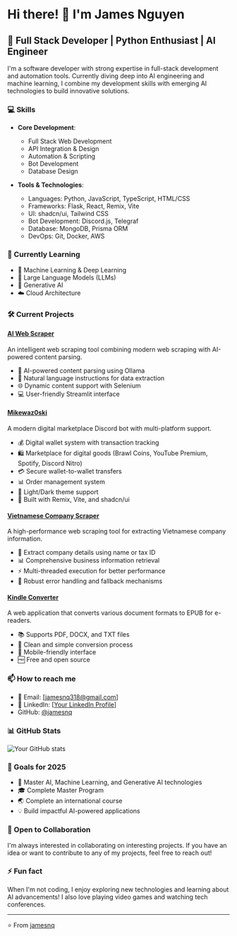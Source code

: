 # Hi there! 👋 I'm James Nguyen

## 🚀 Full Stack Developer | Python Enthusiast | AI Engineer

I'm a software developer with strong expertise in full-stack development and automation tools. Currently diving deep into AI engineering and machine learning, I combine my development skills with emerging AI technologies to build innovative solutions.

### 💻 Skills

- **Core Development**:
  - Full Stack Web Development
  - API Integration & Design
  - Automation & Scripting
  - Bot Development
  - Database Design

- **Tools & Technologies**:
  - Languages: Python, JavaScript, TypeScript, HTML/CSS
  - Frameworks: Flask, React, Remix, Vite
  - UI: shadcn/ui, Tailwind CSS
  - Bot Development: Discord.js, Telegraf
  - Database: MongoDB, Prisma ORM
  - DevOps: Git, Docker, AWS

### 🌱 Currently Learning

- 🧠 Machine Learning & Deep Learning
- 🤖 Large Language Models (LLMs)
- 🎨 Generative AI
- ☁️ Cloud Architecture

### 🛠️ Current Projects

#### [AI Web Scraper](https://github.com/jamesnq/AI-Web-Scraper)
An intelligent web scraping tool combining modern web scraping with AI-powered content parsing.
- 🤖 AI-powered content parsing using Ollama
- 📝 Natural language instructions for data extraction
- 🌐 Dynamic content support with Selenium
- 💻 User-friendly Streamlit interface

#### [Mikewaz0ski](https://github.com/jamesnq/mikewaz0ski)
A modern digital marketplace Discord bot with multi-platform support.
- 💰 Digital wallet system with transaction tracking
- 🛍️ Marketplace for digital goods (Brawl Coins, YouTube Premium, Spotify, Discord Nitro)
- 💳 Secure wallet-to-wallet transfers
- 📊 Order management system
- 🎨 Light/Dark theme support
- 🚀 Built with Remix, Vite, and shadcn/ui

#### [Vietnamese Company Scraper](https://github.com/jamesnq/crawl-company-masothue)
A high-performance web scraping tool for extracting Vietnamese company information.
- 🏢 Extract company details using name or tax ID
- 📊 Comprehensive business information retrieval
- ⚡ Multi-threaded execution for better performance
- 🔄 Robust error handling and fallback mechanisms

#### [Kindle Converter](https://kindleconverter.onrender.com)
A web application that converts various document formats to EPUB for e-readers.
- 📚 Supports PDF, DOCX, and TXT files
- 🔄 Clean and simple conversion process
- 📱 Mobile-friendly interface
- 🆓 Free and open source

### 📫 How to reach me

- 📧 Email: [jamesnq318@gmail.com]
- 💼 LinkedIn: [[Your LinkedIn Profile](https://www.linkedin.com/in/jamesnq/)]
- GitHub: [@jamesnq](https://github.com/jamesnq)

### 📊 GitHub Stats

![Your GitHub stats](https://github-readme-stats.vercel.app/api?username=jamesnq&show_icons=true&theme=radical)

### 🎯 Goals for 2025

- 🧠 Master AI, Machine Learning, and Generative AI technologies
- 🎓 Complete Master Program
- 🌏 Complete an international course
- 💡 Build impactful AI-powered applications

### 🤝 Open to Collaboration

I'm always interested in collaborating on interesting projects. If you have an idea or want to contribute to any of my projects, feel free to reach out!

### ⚡ Fun fact

When I'm not coding, I enjoy exploring new technologies and learning about AI advancements! I also love playing video games and watching tech conferences.

---
⭐️ From [jamesnq](https://github.com/jamesnq)
